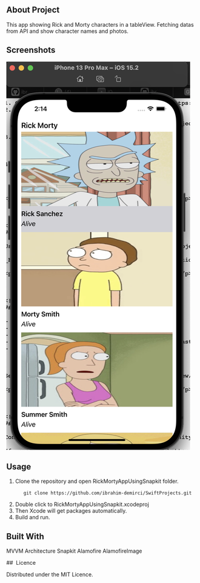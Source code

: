 ## About Project 

This app showing Rick and Morty characters in a tableView. Fetching datas from API and show character names and photos. 



## Screenshots

![main](./Screenshots/main.png)


## Usage 

1. Clone the repository and open RickMortyAppUsingSnapkit folder.
   ```
      git clone https://github.com/ibrahim-demirci/SwiftProjects.git
   ```
2. Double click to RickMortyAppUsingSnapkit.xcodeproj
3. Then Xcode will get packages automatically. 
4. Build and run.



## Built With

MVVM Architecture
Snapkit 
Alamofire
AlamofireImage


## 	Licence 

Distributed under the MIT Licence.

